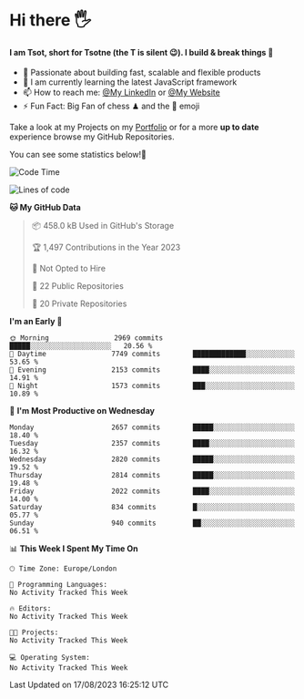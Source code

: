 # Hi there :raised_hand_with_fingers_splayed:
#### I am Tsot, short for Tsotne (the T is silent :wink:). I build & break things :space_invader:
- :telescope: Passionate about building fast, scalable and flexible products
- :seedling: I am currently learning the latest JavaScript framework 
- :mailbox: How to reach me: [@My LinkedIn](https://www.linkedin.com/in/tsotne-gvadzabia/) or [@My Website](https://tsotne.co.uk/contact)
- :zap: Fun Fact: Big Fan of chess ♟ and the 👾 emoji

Take a look at my Projects on my [Portfolio](https://tsotne.co.uk/) or for a more **up to date** experience browse my GitHub Repositories.

You can see some statistics below!:space_invader:
<!--START_SECTION:waka-->
![Code Time](http://img.shields.io/badge/Code%20Time-761%20hrs%202%20mins-blue)

![Lines of code](https://img.shields.io/badge/From%20Hello%20World%20I%27ve%20Written-6.8%20million%20lines%20of%20code-blue)

**🐱 My GitHub Data** 

> 📦 458.0 kB Used in GitHub's Storage 
 > 
> 🏆 1,497 Contributions in the Year 2023
 > 
> 🚫 Not Opted to Hire
 > 
> 📜 22 Public Repositories 
 > 
> 🔑 20 Private Repositories 
 > 
**I'm an Early 🐤** 

```text
🌞 Morning                2969 commits        █████░░░░░░░░░░░░░░░░░░░░   20.56 % 
🌆 Daytime                7749 commits        █████████████░░░░░░░░░░░░   53.65 % 
🌃 Evening                2153 commits        ████░░░░░░░░░░░░░░░░░░░░░   14.91 % 
🌙 Night                  1573 commits        ███░░░░░░░░░░░░░░░░░░░░░░   10.89 % 
```
📅 **I'm Most Productive on Wednesday** 

```text
Monday                   2657 commits        █████░░░░░░░░░░░░░░░░░░░░   18.40 % 
Tuesday                  2357 commits        ████░░░░░░░░░░░░░░░░░░░░░   16.32 % 
Wednesday                2820 commits        █████░░░░░░░░░░░░░░░░░░░░   19.52 % 
Thursday                 2814 commits        █████░░░░░░░░░░░░░░░░░░░░   19.48 % 
Friday                   2022 commits        ████░░░░░░░░░░░░░░░░░░░░░   14.00 % 
Saturday                 834 commits         █░░░░░░░░░░░░░░░░░░░░░░░░   05.77 % 
Sunday                   940 commits         ██░░░░░░░░░░░░░░░░░░░░░░░   06.51 % 
```


📊 **This Week I Spent My Time On** 

```text
🕑︎ Time Zone: Europe/London

💬 Programming Languages: 
No Activity Tracked This Week

🔥 Editors: 
No Activity Tracked This Week

🐱‍💻 Projects: 
No Activity Tracked This Week

💻 Operating System: 
No Activity Tracked This Week
```


 Last Updated on 17/08/2023 16:25:12 UTC
<!--END_SECTION:waka-->
